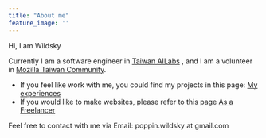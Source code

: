 ```yaml
---
title: "About me"
feature_image: ''
---
```

Hi, I am Wildsky

Currently I am a software engineer in [Taiwan AILabs](https://ailabs.tw/ "Taiwan AILabs Official Website") , and I am a volunteer in [Mozilla Taiwan Community](https://moztw.org/).

* If you feel like work with me, you could find my projects in this page: [My experiences](/en/experiences-en)
* If you would like to make websites, please refer to this page [As a Freelancer](/en/freelancer-en)

Feel free to contact with me via Email: poppin.wildsky at gmail.com


<!--
## Blogroll

- [blogroll](/more-links-en)

-->
